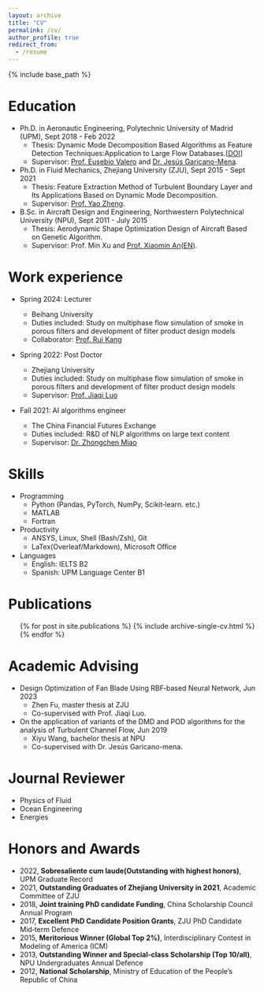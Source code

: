 ```yaml
---
layout: archive
title: "CV"
permalink: /cv/
author_profile: true
redirect_from:
  - /resume
---
```


{% include base_path %}

Education
======
* Ph.D. in Aeronautic Engineering, Polytechnic University of Madrid (UPM), Sept 2018 - Feb 2022
  * Thesis: Dynamic Mode Decomposition Based Algorithms as Feature Detection Techniques:Application to Large Flow Databases.[[DOI](https://doi.org/10.20868/UPM.thesis.69913)]
  * Supervisor: [Prof. Eusebio Valero](https://www.linkedin.com/in/eusebio-valero-b10b7a51/) and [Dr. Jesús Garicano-Mena](https://www.linkedin.com/in/jes%C3%BAs-garicano-mena-84310923/).
* Ph.D. in Fluid Mechanics, Zhejiang University (ZJU), Sept 2015 - Sept 2021
  * Thesis: Feature Extraction Method of Turbulent Boundary Layer and Its Applications Based on Dynamic Mode Decomposition.
  * Supervisor: [Prof. Yao Zheng](https://person.zju.edu.cn/en/YaoZheng).
* B.Sc. in Aircraft Design and Engineering, Northwestern Polytechnical University (NPU), Sept 2011 - July 2015
  * Thesis: Aerodynamic Shape Optimization Design of Aircraft Based on Genetic Algorithm.
  * Supervisor: Prof. Min Xu and [Prof. Xiaomin An](https://teacher.nwpu.edu.cn/anxiaomin.html)([EN](https://teacher.nwpu.edu.cn/en/anxiaomin.html)).

Work experience
======
* Spring 2024: Lecturer
  * Beihang University
  * Duties included: Study on multiphase flow simulation of smoke in porous filters and development of filter product design models
  * Collaborator: [Prof. Rui Kang](https://ev.buaa.edu.cn/info/1090/2057.htm)

* Spring 2022: Post Doctor
  * Zhejiang University
  * Duties included: Study on multiphase flow simulation of smoke in porous filters and development of filter product design models
  * Supervisor: [Prof. Jiaqi Luo](https://person.zju.edu.cn/en/0018086)

* Fall 2021: AI algorithms engineer
  * The China Financial Futures Exchange
  * Duties included: R&D of NLP algorithms on large text content
  * Supervisor: [Dr. Zhongchen Miao](https://www.linkedin.com/in/zhongchen-miao-a02b432b/)
  
Skills
======
* Programming
  * Python (Pandas, PyTorch, NumPy, Scikit‑learn. etc.)
  * MATLAB
  * Fortran
* Productivity
  * ANSYS, Linux, Shell (Bash/Zsh), Git
  * LaTex(Overleaf/Markdown), Microsoft Oﬀice
* Languages
  * English: IELTS B2
  * Spanish: UPM Language Center B1

Publications
======
  <ul>{% for post in site.publications %}
    {% include archive-single-cv.html %}
  {% endfor %}</ul>

Academic Advising
======
* Design Optimization of Fan Blade Using RBF‑based Neural Network, Jun 2023
  * Zhen Fu, master thesis at ZJU
  * Co-supervised with Prof. Jiaqi Luo.
* On the application of variants of the DMD and POD algorithms for the analysis of Turbulent Channel Flow, Jun 2019
  * Xiyu Wang, bachelor thesis at NPU
  * Co-supervised with Dr. Jesús Garicano-mena.

Journal Reviewer
======
* Physics of Fluid
* Ocean Engineering
* Energies

Honors and Awards
======
* 2022, **Sobresaliente cum laude(Outstanding with highest honors)**, UPM Graduate Record
* 2021, **Outstanding Graduates of Zhejiang University in 2021**, Academic Committee of ZJU
* 2018, **Joint training PhD candidate Funding**, China Scholarship Council Annual Program
* 2017, **Excellent PhD Candidate Position Grants**, ZJU PhD Candidate Mid‑term Defence
* 2015, **Meritorious Winner (Global Top 2%)**, Interdisciplinary Contest in Modeling of America (ICM)
* 2013, **Outstanding Winner and Special‑class Scholarship (Top 10/all)**, NPU Undergraduates Annual Defence
* 2012, **National Scholarship**, Ministry of Education of the People’s Republic of China
